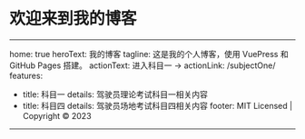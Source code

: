 # 欢迎来到我的博客

---
home: true
heroText: 我的博客
tagline: 这是我的个人博客，使用 VuePress 和 GitHub Pages 搭建。
actionText: 进入科目一 →
actionLink: /subjectOne/
features:
- title: 科目一
  details: 驾驶员理论考试科目一相关内容
- title: 科目四
  details: 驾驶员场地考试科目四相关内容
footer: MIT Licensed | Copyright © 2023
---

